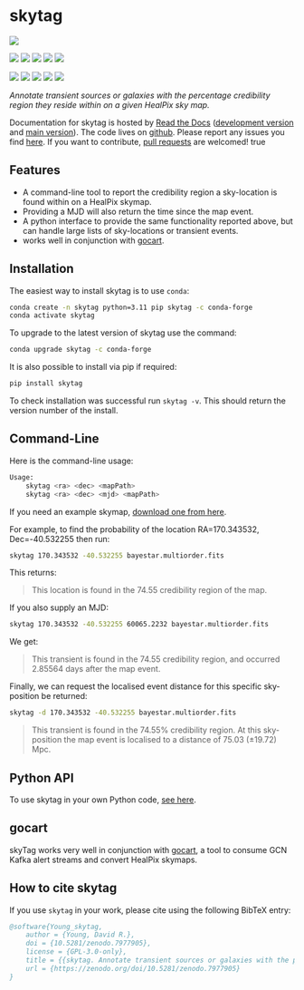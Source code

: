 # skytag

[![](https://zenodo.org/badge/DOI/10.5281/zenodo.7977905.svg)](https://zenodo.org/doi/10.5281/zenodo.7977905) 

<!-- INFO BADGES -->  

[![](https://img.shields.io/pypi/pyversions/skytag)](https://pypi.org/project/skytag/)
[![](https://img.shields.io/pypi/v/skytag)](https://pypi.org/project/skytag/)
[![](https://img.shields.io/conda/vn/conda-forge/skytag)](https://anaconda.org/conda-forge/skytag)
[![](https://pepy.tech/badge/skytag)](https://pepy.tech/project/skytag)
[![](https://img.shields.io/github/license/thespacedoctor/skytag)](https://github.com/thespacedoctor/skytag)

<!-- STATUS BADGES -->  

[![](https://soxs-eso-data.org/ci/buildStatus/icon?job=skytag%2Fmain&subject=build%20main)](https://soxs-eso-data.org/ci/blue/organizations/jenkins/skytag/activity?branch=main)
[![](https://soxs-eso-data.org/ci/buildStatus/icon?job=skytag%2Fdevelop&subject=build%20dev)](https://soxs-eso-data.org/ci/blue/organizations/jenkins/skytag/activity?branch=develop)
[![](https://cdn.jsdelivr.net/gh/thespacedoctor/skytag@main/coverage.svg)](https://raw.githack.com/thespacedoctor/skytag/main/htmlcov/index.html)
[![](https://readthedocs.org/projects/skytag/badge/?version=main)](https://skytag.readthedocs.io/en/main/)
[![](https://img.shields.io/github/issues/thespacedoctor/skytag/type:%20bug?label=bug%20issues)](https://github.com/thespacedoctor/skytag/issues?q=is%3Aissue+is%3Aopen+label%3A%22type%3A+bug%22+) 

*Annotate transient sources or galaxies with the percentage credibility region they reside within on a given HealPix sky map.*

Documentation for skytag is hosted by [Read the Docs](https://skytag.readthedocs.io/en/main/) ([development version](https://skytag.readthedocs.io/en/develop/) and [main version](https://skytag.readthedocs.io/en/main/)). The code lives on [github](https://github.com/thespacedoctor/skytag). Please report any issues you find [here](https://github.com/thespacedoctor/skytag/issues). If you want to contribute, [pull requests](https://github.com/thespacedoctor/skytag/pulls) are welcomed! 
true

## Features

- A command-line tool to report the credibility region a sky-location is found within on a HealPix skymap.  
- Providing a MJD will also return the time since the map event.  
- A python interface to provide the same functionality reported above, but can handle large lists of sky-locations or transient events.
- works well in conjunction with [gocart](https://github.com/thespacedoctor/gocart).

## Installation

The easiest way to install skytag is to use `conda`:

``` bash
conda create -n skytag python=3.11 pip skytag -c conda-forge
conda activate skytag
```

To upgrade to the latest version of skytag use the command:

``` bash
conda upgrade skytag -c conda-forge
```

It is also possible to install via pip if required:

``` bash
pip install skytag
```

To check installation was successful run `skytag -v`. This should return the version number of the install.

## Command-Line 

Here is the command-line usage:

```bash 
Usage:
    skytag <ra> <dec> <mapPath>
    skytag <ra> <dec> <mjd> <mapPath>
```

If you need an example skymap, [download one from here](https://github.com/thespacedoctor/skytag/raw/main/skytag/commonutils/tests/input/bayestar.multiorder.fits).

For example, to find the probability of the location RA=170.343532, Dec=-40.532255 then run:

```bash 
skytag 170.343532 -40.532255 bayestar.multiorder.fits
```

This returns:

> This location is found in the 74.55 credibility region of the map.

If you also supply an MJD:

```bash 
skytag 170.343532 -40.532255 60065.2232 bayestar.multiorder.fits
```

We get:

> This transient is found in the 74.55 credibility region, and occurred 2.85564 days after the map event.

Finally, we can request the localised event distance for this specific sky-position be returned:

```bash 
skytag -d 170.343532 -40.532255 bayestar.multiorder.fits
```

> This transient is found in the 74.55% credibility region. At this sky-position the map event is localised to a distance of 75.03 (±19.72) Mpc.

## Python API

To use skytag in your own Python code, [see here](_autosummary/skytag.commonutils.prob_at_location.html#skytag.commonutils.prob_at_location).

## gocart

skyTag works very well in conjunction with [gocart](https://github.com/thespacedoctor/gocart), a tool to consume GCN Kafka alert streams and convert HealPix skymaps.

## How to cite skytag

If you use `skytag` in your work, please cite using the following BibTeX entry: 

```bibtex
@software{Young_skytag,
    author = {Young, David R.},
    doi = {10.5281/zenodo.7977905},
    license = {GPL-3.0-only},
    title = {{skytag. Annotate transient sources or galaxies with the percentage credibility region they reside within on a given HealPix sky map.}},
    url = {https://zenodo.org/doi/10.5281/zenodo.7977905}
}
```

